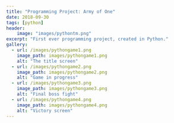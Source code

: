 ```yaml
---
title: "Programming Project: Army of One"
date: 2018-09-30
tags: [python]
header:
    image: "images/pythontm.png"
excerpt: "First ever programming project, created in Python."
gallery:
  - url: /images/pythongame1.png
    image_path: images/pythongame1.png
    alt: "The title screen"
  - url: /images/pythongame2.png
    image_path: images/pythongame2.png
    alt: "Game in progress"
  - url: /images/pythongame3.png
    image_path: images/pythongame3.png
    alt: "Final boss fight"
  - url: /images/pythongame4.png
    image_path: images/pythongame4.png
    alt: "Victory screen"
---
```

